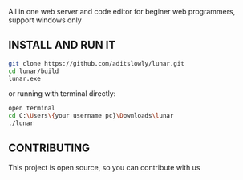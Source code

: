 All in one web server and code editor for beginer web programmers, support windows only

## INSTALL AND RUN IT
```bash
git clone https://github.com/aditslowly/lunar.git
cd lunar/build
lunar.exe
```
or running with terminal directly:
```bash
open terminal
cd C:\Users\{your username pc}\Downloads\lunar
./lunar
```
## CONTRIBUTING
This project is open source, so you can contribute with us

